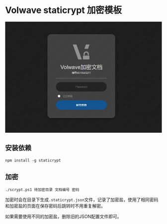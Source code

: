 # Volwave staticrypt 加密模板

![](assets/theme.png)

## 安装依赖

```shell
npm install -g staticrypt
```

## 加密

```shell
./scrypt.ps1 待加密目录 文档编号 密码
```

加密时会在目录下生成`.staticrypt.json`文件，记录了加密盐，使用了相同密码和加密盐的页面在保存密码后跳转时不用重复解密。

如果需要使用不同的加密盐，删除旧的JSON配置文件即可。

